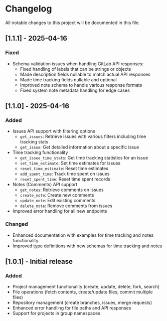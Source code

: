 # Changelog

All notable changes to this project will be documented in this file.

## [1.1.1] - 2025-04-16

### Fixed
- Schema validation issues when handling GitLab API responses:
  - Fixed handling of labels that can be strings or objects
  - Made description fields nullable to match actual API responses
  - Made time tracking fields nullable and optional
  - Improved note schema to handle various response formats
  - Fixed system note metadata handling for edge cases

## [1.1.0] - 2025-04-16

### Added
- Issues API support with filtering options
  - `get_issues`: Retrieve issues with various filters including time tracking stats
  - `get_issue`: Get detailed information about a specific issue
- Time tracking functionality 
  - `get_issue_time_stats`: Get time tracking statistics for an issue
  - `set_time_estimate`: Set time estimates for issues
  - `reset_time_estimate`: Reset time estimates
  - `add_spent_time`: Track time spent on issues
  - `reset_spent_time`: Reset time spent records
- Notes (Comments) API support
  - `get_notes`: Retrieve comments on issues
  - `create_note`: Create new comments
  - `update_note`: Edit existing comments
  - `delete_note`: Remove comments from issues
- Improved error handling for all new endpoints

### Changed
- Enhanced documentation with examples for time tracking and notes functionality
- Improved type definitions with new schemas for time tracking and notes

## [1.0.1] - Initial release

### Added
- Project management functionality (create, update, delete, fork, search)
- File operations (fetch contents, create/update files, commit multiple files)
- Repository management (create branches, issues, merge requests)
- Enhanced error handling for file paths and API responses
- Support for projects in group namespaces
